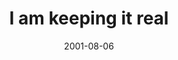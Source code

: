 ---
layout: base.njk
title : 'I am keeping it real' 
view_title : 'I am keeping it real' 
year : '2001' 
date : '2001-08-06' 
img_file : '/drawing/afterthatday.png' 
html_file : 'keepingreal' 
next_html : 'afterthis.html' 
year_order : '175' 
permalink : "title/{{html_file}}.html"
---
